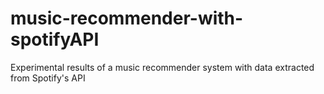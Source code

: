 # music-recommender-with-spotifyAPI
Experimental results of a music recommender system with data extracted from Spotify's API
